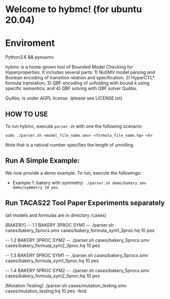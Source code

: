 # Welcome to hybmc! (for ubuntu 20.04)

# Enviroment
Python3.6 && pynusmv

hybmc is a home-grown tool of Bounded Model Checking for Hyperproperties.
It includes several parts:
	1) NuSMV model parsing and Boolean encoding of transition relation and specification;
	2) HyperCTL* formula translation;
	3) QBF encoding of unfolding with bound k using specific semantics; and
	4) QBF solving with QBF solver QuAbs.  

QuAbs, is under AGPL license. (please see LICENSE.txt)  

## HOW TO USE
To run hybmc, execute ```parser.sh``` with one the following scenario:

```sudo ./parser.sh <model_file_name.smv> <formula_file_name.hq> <k> ```

Note that <k> is a natural number specifies the length of unrolling.

## Run A Simple Example:
We now provide a demo example. To run, execute the followings:
  - Example 1: bakery with symmetry: 
```./parser.sh demo/bakery.smv demo/symmetry 10 pes```

## Run TACAS22 Tool Paper Experiments separately
(all models and formulas are in directory /cases)


[BAKERY]
-- 1.1 BAKERY 3PROC SYM1 --
  ./parser.sh cases/bakery_3procs.smv cases/bakery_formula_sym1_3proc.hq 10 pes
  
-- 1.2 BAKERY 3PROC SYM2 --
  ./parser.sh cases/bakery_3procs.smv cases/bakery_formula_sym2_3proc.hq 10 pes
  
-- 1.3 BAKERY 5PROC SYM1 --
  ./parser.sh cases/bakery_5procs.smv cases/bakery_formula_sym1_5proc.hq 10 pes
  
-- 1.4 BAKERY 5PROC SYM2 --
  ./parser.sh cases/bakery_5procs.smv cases/bakery_formula_sym2_5proc.hq 10 pes

[Mutation Testing]
  ./parser.sh cases/mutation_testing.smv cases/mutation_testing.hq 10 pes -find
